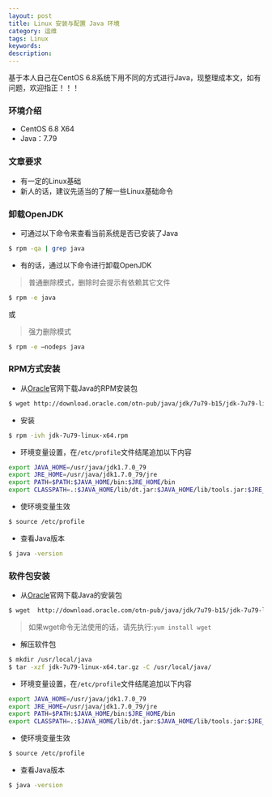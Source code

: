 ```yaml
---
layout: post
title: Linux 安装与配置 Java 环境
category: 运维
tags: Linux
keywords: 
description: 
---
```


基于本人自己在CentOS 6.8系统下用不同的方式进行Java，现整理成本文，如有问题，欢迎指正！！！

### 环境介绍

- CentOS 6.8 X64
- Java：7.79

### 文章要求

- 有一定的Linux基础
- 新人的话，建议先适当的了解一些Linux基础命令

### 卸载OpenJDK

- 可通过以下命令来查看当前系统是否已安装了Java

``` bash
$ rpm -qa | grep java
```

- 有的话，通过以下命令进行卸载OpenJDK

> 普通删除模式，删除时会提示有依赖其它文件
> 
``` bash
$ rpm -e java
```

或

> 强力删除模式
> 
``` bash
$ rpm -e —nodeps java
```


### RPM方式安装

- 从[Oracle](http://www.oracle.com)官网下载Java的RPM安装包

``` bash
$ wget http://download.oracle.com/otn-pub/java/jdk/7u79-b15/jdk-7u79-linux-x64.rpm
```

- 安装

``` bash
$ rpm -ivh jdk-7u79-linux-x64.rpm
```

- 环境变量设置，在`/etc/profile`文件结尾追加以下内容

``` bash
export JAVA_HOME=/usr/java/jdk1.7.0_79
export JRE_HOME=/usr/java/jdk1.7.0_79/jre
export PATH=$PATH:$JAVA_HOME/bin:$JRE_HOME/bin
export CLASSPATH=.:$JAVA_HOME/lib/dt.jar:$JAVA_HOME/lib/tools.jar:$JRE_HOME/lib
```
	
- 使环境变量生效
	
``` bash
$ source /etc/profile
```
	
- 查看Java版本

``` bash
$ java -version
```

### 软件包安装

- 从[Oracle](http://www.oracle.com)官网下载Java的安装包

``` bash
$ wget  http://download.oracle.com/otn-pub/java/jdk/7u79-b15/jdk-7u79-linux-x64.tar.gz
```

> 如果wget命令无法使用的话，请先执行:`yum install wget`

- 解压软件包

``` bash
$ mkdir /usr/local/java
$ tar -xzf jdk-7u79-linux-x64.tar.gz -C /usr/local/java/
```

- 环境变量设置，在`/etc/profile`文件结尾追加以下内容

``` bash
export JAVA_HOME=/usr/java/jdk1.7.0_79
export JRE_HOME=/usr/java/jdk1.7.0_79/jre
export PATH=$PATH:$JAVA_HOME/bin:$JRE_HOME/bin
export CLASSPATH=.:$JAVA_HOME/lib/dt.jar:$JAVA_HOME/lib/tools.jar:$JRE_HOME/lib
```
	
- 使环境变量生效
	
``` bash
$ source /etc/profile
```
	
- 查看Java版本

``` bash
$ java -version
```



